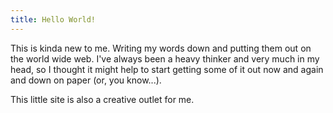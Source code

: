```yaml
---
title: Hello World!
---
```


This is kinda new to me. Writing my words down and putting them out on the world wide web. I've always been a heavy thinker and very much in my head, so I thought it might help to start getting some of it out now and again and down on paper (or, you know...).
<!-- more -->

This little site is also a creative outlet for me.